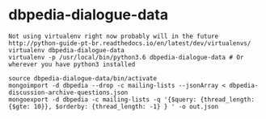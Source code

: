 # dbpedia-dialogue-data
    
    Not using virtualenv right now probably will in the future
    http://python-guide-pt-br.readthedocs.io/en/latest/dev/virtualenvs/
    virtualenv dbpedia-dialogue-data
    virtualenv -p /usr/local/bin/python3.6 dbpedia-dialogue-data # Or wherever you have python3 installed

    source dbpedia-dialogue-data/bin/activate
    mongoimport -d dbpedia --drop -c mailing-lists --jsonArray < dbpedia-discussion-archive-questions.json
    mongoexport -d dbpedia -c mailing-lists -q '{$query: {thread_length: {$gte: 10}}, $orderby: {thread_length: -1} } ' -o out.json
